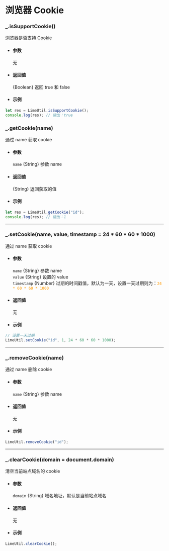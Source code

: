 # 浏览器 Cookie

### \_.isSupportCookie()

浏览器是否支持 Cookie

- #### 参数

  无

- #### 返回值

  {Boolean} 返回 true 和 false

- #### 示例

```javascript
let res = LimeUtil.isSupportCookie();
console.log(res); // 输出：true
```

### \_.getCookie(name)

通过 name 获取 cookie

- #### 参数

  `name` {String} 参数 name

- #### 返回值

  {String} 返回获取的值

- #### 示例

```javascript
let res = LimeUtil.getCookie("id");
console.log(res); // 输出：1
```

---

### \_.setCookie(name, value, timestamp = 24 \* 60 \* 60 \* 1000)

通过 name 获取 cookie

- #### 参数

  `name` {String} 参数 name  
  `value` {String} 设置的 value  
  `timestamp` {Number} 过期的时间戳值，默认为一天，设置一天过期则为：<span style="color:#ff9900">`24 * 60 * 60 * 1000`</span>

- #### 返回值

  无

- #### 示例

```javascript
// 设置一天过期
LimeUtil.setCookie("id", 1, 24 * 60 * 60 * 1000);
```

---

### \_.removeCookie(name)

通过 name 删除 cookie

- #### 参数

  `name` {String} 参数 name

- #### 返回值

  无

- #### 示例

```javascript
LimeUtil.removeCookie("id");
```

---

### \_.clearCookie(domain = document.domain)

清空当前站点域名的 cookie

- #### 参数

  `domain` {String} 域名地址，默认是当前站点域名

- #### 返回值

  无

- #### 示例

```javascript
LimeUtil.clearCookie();
```

